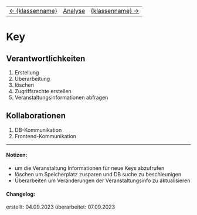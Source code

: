<table>
<tbody>
  <tr>
    <td>
        <a href='crc-{klassenname}.md'>
            ← {klassenname}
        </a>
    </td>
    <td>
        <a href='CRC_Veranstaltung.md'>
            Analyse
        </a>
    </td>
    <td>
        <a href='crc-{klassenname}.md'>
            {klassenname} →
        </a>
    </td>
  </tr>
</tbody>
</table>

# Key
## Verantwortlichkeiten
<!-- Wissen, welches verwaltet und angeboten wird, Aktion die angeboten werden, öffentliche Leistung -->
<!-- "Walkthrough" -> Szenarien zur Anwendung des Systems -->
<!-- Nichts, was eine andere Klasse machen könnte -->
<!-- Die Sachen die die Klasse macht -> keiner anderen Klasse geben -->
<!-- zentrale Verantwortlichkeiten vs verteilt -->
1. Erstellung
2. Überarbeitung
3. löschen
4. Zugriffsrechte erstellen
5. Veranstaltungsinformationen abfragen

## Kollaborationen
<!-- Kann die Klasse die Verantwortlichkeiten selbständig erfüllen? Was benötigt sie von welcher Klasse? -->
<!-- Was weiß die Klasse? Welche anderen Klassen benötigen die Informationen? -->
1. DB-Kommunikation
2. Frontend-Kommunikation

---
#### Notizen:
<!-- Hier Notizen zum Denkprozess, Hintergrundgedanken, Klarstellungen hinzufügen  -->
- um die Veranstaltung Informationen für neue Keys abzufrufen
- löschen um Speicherplatz zusparen und DB suche zu beschleunigen
- Überarbeiten um Veränderungen der Veranstaltungsinfo zu aktualisieren 

#### Changelog:
erstellt: 04.09.2023
überarbeitet: 07.09.2023
<!-- Hier eventuelle Abänderungen dokumentieren -->